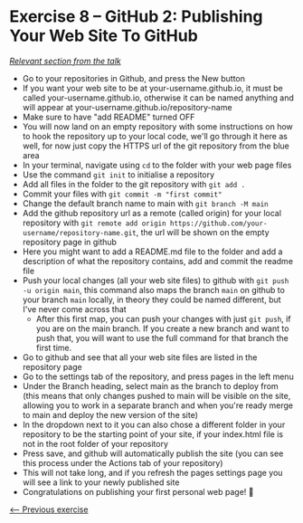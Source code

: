 # Exercise 8 – GitHub 2: Publishing Your Web Site To GitHub

_[Relevant section from the talk](https://github.com/perenstrom/talks/blob/main/2025-09-05-hyper-island-git/2025-09-05-hyper-island-git-8.pdf)_

- Go to your repositories in Github, and press the New button
- If you want your web site to be at your-username.github.io, it must be called your-username.github.io, otherwise it can be named anything and will appear at your-username.github.io/repository-name
- Make sure to have "add README" turned OFF
- You will now land on an empty repository with some instructions on how to hook the repository up to your local code, we'll go through it here as well, for now just copy the HTTPS url of the git repository from the blue area
- In your terminal, navigate using `cd` to the folder with your web page files
- Use the command `git init` to initialise a repository
- Add all files in the folder to the git repository with `git add .`
- Commit your files with `git commit -m "first commit"`
- Change the default branch name to main with `git branch -M main`
- Add the github repository url as a remote (called origin) for your local repository with `git remote add origin https://github.com/your-username/repository-name.git`, the url will be shown on the empty repository page in github
- Here you might want to add a README.md file to the folder and add a description of what the repository contains, add and commit the readme file
- Push your local changes (all your web site files) to github with `git push -u origin main`, this command also maps the branch `main` on github to your branch `main` locally, in theory they could be named different, but I've never come across that
  - After this first map, you can push your changes with just `git push`, if you are on the main branch. If you create a new branch and want to push that, you will want to use the full command for that branch the first time.
- Go to github and see that all your web site files are listed in the repository page
- Go to the settings tab of the repository, and press pages in the left menu
- Under the Branch heading, select main as the branch to deploy from (this means that only changes pushed to main will be visible on the site, allowing you to work in a separate branch and when you're ready merge to main and deploy the new version of the site)
- In the dropdown next to it you can also chose a different folder in your repository to be the starting point of your site, if your index.html file is not in the root folder of your repository
- Press save, and github will automatically publish the site (you can see this process under the Actions tab of your repository)
- This will not take long, and if you refresh the pages settings page you will see a link to your newly published site
- Congratulations on publishing your first personal web page! 🎉

[<-- Previous exercise](./exercise-7-github-1-creating-your-profile.md)
